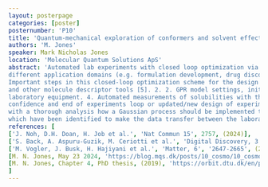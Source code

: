 ```yaml
---
layout: posterpage
categories: [poster]
posternumber: 'P10'
title: 'Quantum-mechanical exploration of conformers and solvent effects in complex molecular systems'
authors: 'M. Jones'
speaker: Mark Nicholas Jones
location: 'Molecular Quantum Solutions ApS'
abstract: 'Automated lab experiments with closed loop optimization via Bayesian optimization (Gaussian process regression) or other ML/AI methods have seen more research traction during the last years for
different application domains (e.g. formulation development, drug discovery, solid materials screening) [1,2,3].
Important steps in this closed-loop optimization scheme for the design and execution of experiments are: 1. In-silico feature set generation of solutes and solvents with the COSMO solvation model [4] 
and other molecule descriptor tools [5]. 2. 2. GPR model settings, initialization and training with in-silico data to generate first design of experiments. 3. Automated assay/formulations generation with 
laboratory equipment. 4. Automated measurements of solubilities with the generated assay/formulations. 5. Hyperparameters tuning of Gaussian process with measurement data. 6. Evaluation of Gaussian process
confidence and end of experiments loop or updated/new design of experiments and execution of the next batch of experiments in the laboratory. We showcase in this work the evaluation results of step 1 and 2 
with a thorough analysis how a Gaussian process should be implemented to achieve an efficient high-througput screening study with an automated laboratory setup. Further, important data schemas will be presented 
which have been identified to make the data transfer between the laboratory devices and the computational analysis as coherent as possible.'
references: [
['J. Noh, D.H. Doan, H. Job et al.', 'Nat Commun 15', 2757, (2024)],
['S. Back, A. Aspuru-Guzik, M. Ceriotti et al.', 'Digital Discovery, 3', '23-33', '(2024)'],
['M. Vogler, J. Busk, H. Hajiyani et al.', 'Matter, 6', '2647-2665', (2023)],
[M. N. Jones, May 23 2024, 'https://blog.mqs.dk/posts/10_cosmo/10_cosmo'],
[M. N. Jones, Chapter 4, PhD thesis, (2019), 'https://orbit.dtu.dk/en/publications/design-and-optimisation-of-oleochemical-processes']
]
---
```

